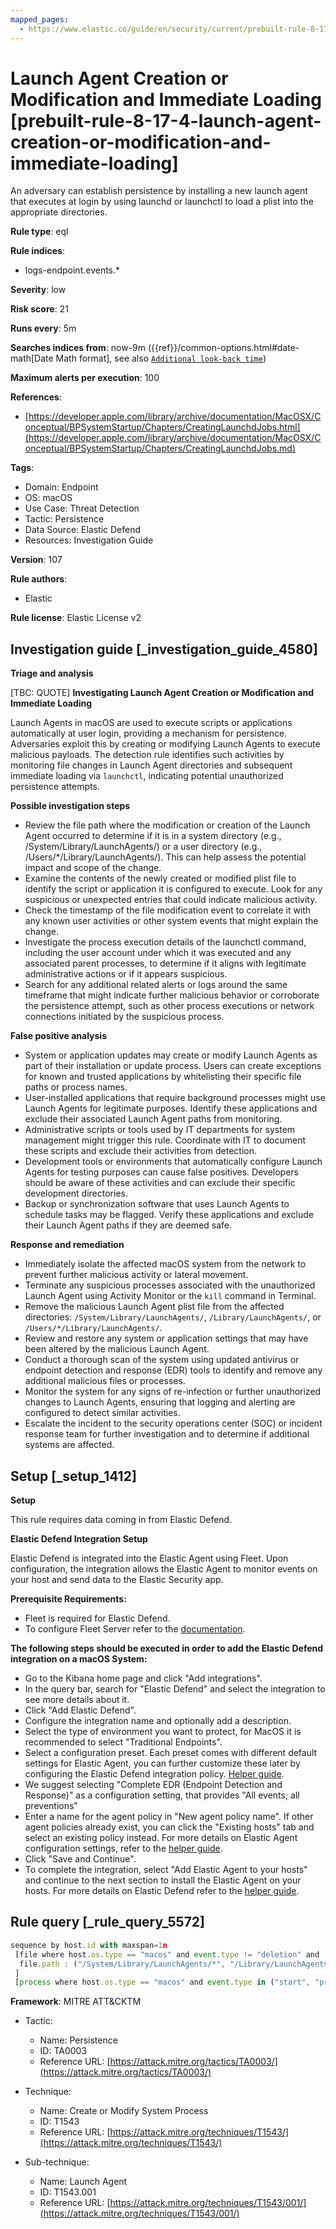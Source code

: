 ```yaml
---
mapped_pages:
  - https://www.elastic.co/guide/en/security/current/prebuilt-rule-8-17-4-launch-agent-creation-or-modification-and-immediate-loading.html
---
```


# Launch Agent Creation or Modification and Immediate Loading [prebuilt-rule-8-17-4-launch-agent-creation-or-modification-and-immediate-loading]

An adversary can establish persistence by installing a new launch agent that executes at login by using launchd or launchctl to load a plist into the appropriate directories.

**Rule type**: eql

**Rule indices**:

* logs-endpoint.events.*

**Severity**: low

**Risk score**: 21

**Runs every**: 5m

**Searches indices from**: now-9m ({{ref}}/common-options.html#date-math[Date Math format], see also [`Additional look-back time`](docs-content://solutions/security/detect-and-alert/create-detection-rule.md#rule-schedule))

**Maximum alerts per execution**: 100

**References**:

* [https://developer.apple.com/library/archive/documentation/MacOSX/Conceptual/BPSystemStartup/Chapters/CreatingLaunchdJobs.html](https://developer.apple.com/library/archive/documentation/MacOSX/Conceptual/BPSystemStartup/Chapters/CreatingLaunchdJobs.md)

**Tags**:

* Domain: Endpoint
* OS: macOS
* Use Case: Threat Detection
* Tactic: Persistence
* Data Source: Elastic Defend
* Resources: Investigation Guide

**Version**: 107

**Rule authors**:

* Elastic

**Rule license**: Elastic License v2

## Investigation guide [_investigation_guide_4580]

**Triage and analysis**

[TBC: QUOTE]
**Investigating Launch Agent Creation or Modification and Immediate Loading**

Launch Agents in macOS are used to execute scripts or applications automatically at user login, providing a mechanism for persistence. Adversaries exploit this by creating or modifying Launch Agents to execute malicious payloads. The detection rule identifies such activities by monitoring file changes in Launch Agent directories and subsequent immediate loading via `launchctl`, indicating potential unauthorized persistence attempts.

**Possible investigation steps**

* Review the file path where the modification or creation of the Launch Agent occurred to determine if it is in a system directory (e.g., /System/Library/LaunchAgents/) or a user directory (e.g., /Users/*/Library/LaunchAgents/). This can help assess the potential impact and scope of the change.
* Examine the contents of the newly created or modified plist file to identify the script or application it is configured to execute. Look for any suspicious or unexpected entries that could indicate malicious activity.
* Check the timestamp of the file modification event to correlate it with any known user activities or other system events that might explain the change.
* Investigate the process execution details of the launchctl command, including the user account under which it was executed and any associated parent processes, to determine if it aligns with legitimate administrative actions or if it appears suspicious.
* Search for any additional related alerts or logs around the same timeframe that might indicate further malicious behavior or corroborate the persistence attempt, such as other process executions or network connections initiated by the suspicious process.

**False positive analysis**

* System or application updates may create or modify Launch Agents as part of their installation or update process. Users can create exceptions for known and trusted applications by whitelisting their specific file paths or process names.
* User-installed applications that require background processes might use Launch Agents for legitimate purposes. Identify these applications and exclude their associated Launch Agent paths from monitoring.
* Administrative scripts or tools used by IT departments for system management might trigger this rule. Coordinate with IT to document these scripts and exclude their activities from detection.
* Development tools or environments that automatically configure Launch Agents for testing purposes can cause false positives. Developers should be aware of these activities and can exclude their specific development directories.
* Backup or synchronization software that uses Launch Agents to schedule tasks may be flagged. Verify these applications and exclude their Launch Agent paths if they are deemed safe.

**Response and remediation**

* Immediately isolate the affected macOS system from the network to prevent further malicious activity or lateral movement.
* Terminate any suspicious processes associated with the unauthorized Launch Agent using Activity Monitor or the `kill` command in Terminal.
* Remove the malicious Launch Agent plist file from the affected directories: `/System/Library/LaunchAgents/`, `/Library/LaunchAgents/`, or `/Users/*/Library/LaunchAgents/`.
* Review and restore any system or application settings that may have been altered by the malicious Launch Agent.
* Conduct a thorough scan of the system using updated antivirus or endpoint detection and response (EDR) tools to identify and remove any additional malicious files or processes.
* Monitor the system for any signs of re-infection or further unauthorized changes to Launch Agents, ensuring that logging and alerting are configured to detect similar activities.
* Escalate the incident to the security operations center (SOC) or incident response team for further investigation and to determine if additional systems are affected.


## Setup [_setup_1412]

**Setup**

This rule requires data coming in from Elastic Defend.

**Elastic Defend Integration Setup**

Elastic Defend is integrated into the Elastic Agent using Fleet. Upon configuration, the integration allows the Elastic Agent to monitor events on your host and send data to the Elastic Security app.

**Prerequisite Requirements:**

* Fleet is required for Elastic Defend.
* To configure Fleet Server refer to the [documentation](docs-content://reference/ingestion-tools/fleet/fleet-server.md).

**The following steps should be executed in order to add the Elastic Defend integration on a macOS System:**

* Go to the Kibana home page and click "Add integrations".
* In the query bar, search for "Elastic Defend" and select the integration to see more details about it.
* Click "Add Elastic Defend".
* Configure the integration name and optionally add a description.
* Select the type of environment you want to protect, for MacOS it is recommended to select "Traditional Endpoints".
* Select a configuration preset. Each preset comes with different default settings for Elastic Agent, you can further customize these later by configuring the Elastic Defend integration policy. [Helper guide](docs-content://solutions/security/configure-elastic-defend/configure-an-integration-policy-for-elastic-defend.md).
* We suggest selecting "Complete EDR (Endpoint Detection and Response)" as a configuration setting, that provides "All events; all preventions"
* Enter a name for the agent policy in "New agent policy name". If other agent policies already exist, you can click the "Existing hosts" tab and select an existing policy instead. For more details on Elastic Agent configuration settings, refer to the [helper guide](docs-content://reference/ingestion-tools/fleet/agent-policy.md).
* Click "Save and Continue".
* To complete the integration, select "Add Elastic Agent to your hosts" and continue to the next section to install the Elastic Agent on your hosts. For more details on Elastic Defend refer to the [helper guide](docs-content://solutions/security/configure-elastic-defend/install-elastic-defend.md).


## Rule query [_rule_query_5572]

```js
sequence by host.id with maxspan=1m
 [file where host.os.type == "macos" and event.type != "deletion" and
  file.path : ("/System/Library/LaunchAgents/*", "/Library/LaunchAgents/*", "/Users/*/Library/LaunchAgents/*")
 ]
 [process where host.os.type == "macos" and event.type in ("start", "process_started") and process.name == "launchctl" and process.args == "load"]
```

**Framework**: MITRE ATT&CKTM

* Tactic:

    * Name: Persistence
    * ID: TA0003
    * Reference URL: [https://attack.mitre.org/tactics/TA0003/](https://attack.mitre.org/tactics/TA0003/)

* Technique:

    * Name: Create or Modify System Process
    * ID: T1543
    * Reference URL: [https://attack.mitre.org/techniques/T1543/](https://attack.mitre.org/techniques/T1543/)

* Sub-technique:

    * Name: Launch Agent
    * ID: T1543.001
    * Reference URL: [https://attack.mitre.org/techniques/T1543/001/](https://attack.mitre.org/techniques/T1543/001/)




